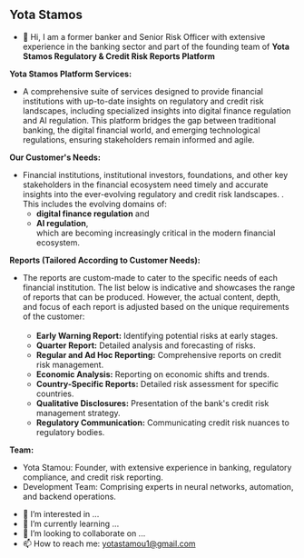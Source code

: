 ## Yota Stamos

- 👋 Hi, I am a former banker and Senior Risk Officer with extensive experience in the banking sector and part of the founding team of **Yota Stamos Regulatory & Credit Risk Reports Platform**<br>

**Yota Stamos Platform Services:**
* A comprehensive suite of services designed to provide financial institutions with up-to-date insights on regulatory and credit risk landscapes, including specialized insights into digital finance regulation and AI regulation. This platform bridges the gap between traditional banking, the digital financial world, and emerging technological regulations, ensuring stakeholders remain informed and agile.<br>

**Our Customer's Needs:**
* Financial institutions, institutional investors, foundations, and other key stakeholders in the financial ecosystem need timely and accurate insights into the ever-evolving regulatory and credit risk landscapes. . This includes the evolving domains of:
  * **digital finance regulation** and
  * **AI regulation**,<br>
which are becoming increasingly critical in the modern financial ecosystem.

**Reports (Tailored According to Customer Needs):**
* The reports are custom-made to cater to the specific needs of each financial institution. The list below is indicative and showcases the range of reports that can be produced. However, the actual content, depth, and focus of each report is adjusted based on the unique requirements of the customer:<br><br>
  * **Early Warning Report:** Identifying potential risks at early stages.
  * **Quarter Report:** Detailed analysis and forecasting of risks.
  * **Regular and Ad Hoc Reporting:** Comprehensive reports on credit risk management.
  * **Economic Analysis:** Reporting on economic shifts and trends.
  * **Country-Specific Reports:** Detailed risk assessment for specific countries.
  * **Qualitative Disclosures:** Presentation of the bank's credit risk management strategy.
  * **Regulatory Communication:** Communicating credit risk nuances to regulatory bodies.

**Team:**
* Yota Stamou: Founder, with extensive experience in banking, regulatory compliance, and credit risk reporting.
* Development Team: Comprising experts in neural networks, automation, and backend operations.





- 👀 I’m interested in ...
- 🌱 I’m currently learning ...
- 💞️ I’m looking to collaborate on ...
- 📫 How to reach me: yotastamou1@gmail.com

<!---
YotaStamos/YotaStamos is a ✨ special ✨ repository because its `README.md` (this file) appears on your GitHub profile.
You can click the Preview link to take a look at your changes.
--->
